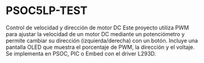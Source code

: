 # PSOC5LP-TEST
Control de velocidad y dirección de motor DC Este proyecto utiliza PWM para ajustar la velocidad de un motor DC mediante un potenciómetro y permite cambiar su dirección (izquierda/derecha) con un botón. Incluye una pantalla OLED que muestra el porcentaje de PWM, la dirección y el voltaje. Se implementa en PSOC, PIC o Embed con el driver L293D.
